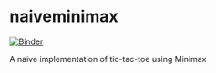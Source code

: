 # naiveminimax
[![Binder](https://mybinder.org/badge_logo.svg)](https://mybinder.org/v2/gh/leny-mi/naiveminimax/master?filepath=tictactoe.ipynb)

A naive implementation of tic-tac-toe using Minimax
